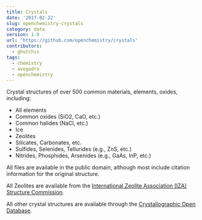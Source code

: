 ```yaml
---
title: Crystals
date: '2017-02-22'
slug: openchemistry-crystals
category: data
version: 1.0
url: 'https://github.com/openchemistry/crystals'
contributors:
  - ghutchis
tags:
  - chemistry
  - avogadro
  - openchemistry
---
```


Crystal structures of over 500 common materials, elements, oxides, including:

* All elements
* Common oxides (SiO2, CaO, etc.)
* Common halides (NaCl, etc.)
* Ice
* Zeolites
* Silicates, Carbonates, etc.
* Sulfides, Selenides, Tellurides (e.g., ZnS, etc.)
* Nitrides, Phosphides, Arsenides (e.g., GaAs, InP, etc.)

All files are available in the public domain, although most include citation information
for the original structure.

All Zeolites are available from the [International Zeolite Association (IZA)
Structure Commission](https://www.iza-structure.org/databases/).

All other crystal structures are available through the [Crystallographic Open
Database](https://crystallography.net/cod/).
